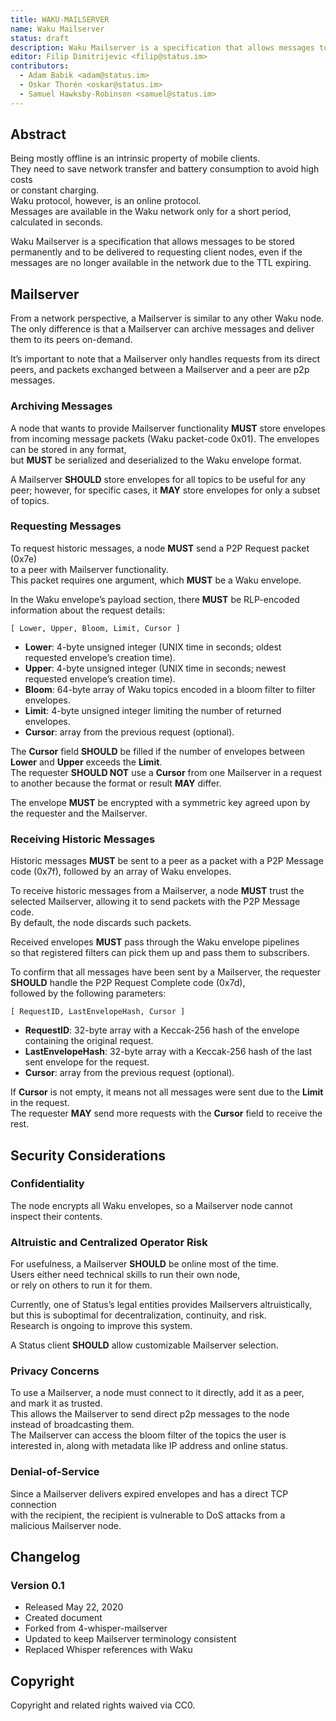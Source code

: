 ```yaml
---
title: WAKU-MAILSERVER
name: Waku Mailserver
status: draft
description: Waku Mailserver is a specification that allows messages to be stored permanently and to allow the stored messages to be delivered to requesting client nodes, regardless if the messages are not available in the network due to the message TTL expiring.
editor: Filip Dimitrijevic <filip@status.im>
contributors:
  - Adam Babik <adam@status.im>
  - Oskar Thorén <oskar@status.im>
  - Samuel Hawksby-Robinson <samuel@status.im>
---
```


## Abstract

Being mostly offline is an intrinsic property of mobile clients.  
They need to save network transfer and battery consumption to avoid high costs  
or constant charging.  
Waku protocol, however, is an online protocol.  
Messages are available in the Waku network only for a short period,
calculated in seconds.

Waku Mailserver is a specification that allows messages to be stored permanently
and to be delivered to requesting client nodes,
even if the messages are no longer  available in the network due to the TTL expiring.

## Mailserver

From a network perspective, a Mailserver is similar to any other Waku node.  
The only difference is that a Mailserver can archive messages
and deliver them to its peers on-demand.

It’s important to note that a Mailserver only handles requests from its direct peers,
and packets exchanged between a Mailserver and a peer are p2p messages.

### Archiving Messages

A node that wants to provide Mailserver functionality
**MUST** store envelopes from incoming message packets (Waku packet-code 0x01).
The envelopes can be stored in any format,  
but **MUST** be serialized and deserialized to the Waku envelope format.

A Mailserver **SHOULD** store envelopes for all topics to be useful for any peer;
however, for specific cases, it **MAY** store envelopes for only a subset of topics.

### Requesting Messages

To request historic messages, a node **MUST** send a P2P Request packet (0x7e)  
to a peer with Mailserver functionality.  
This packet requires one argument, which **MUST** be a Waku envelope.

In the Waku envelope’s payload section,
there **MUST** be RLP-encoded information about the request details:

```plaintext
[ Lower, Upper, Bloom, Limit, Cursor ]
```

- **Lower**: 4-byte unsigned integer (UNIX time in seconds;
oldest requested envelope’s creation time).
- **Upper**: 4-byte unsigned integer (UNIX time in seconds;
newest requested envelope’s creation time).
- **Bloom**: 64-byte array of Waku topics encoded in a bloom filter to filter envelopes.
- **Limit**: 4-byte unsigned integer limiting the number of returned envelopes.
- **Cursor**: array from the previous request (optional).

The **Cursor** field **SHOULD** be filled if the number of envelopes between **Lower**
and **Upper** exceeds the **Limit**.  
The requester **SHOULD NOT** use a **Cursor** from one Mailserver
in a request to another because the format or result **MAY** differ.

The envelope **MUST** be encrypted with a symmetric key agreed upon by the requester
and the Mailserver.

### Receiving Historic Messages

Historic messages **MUST** be sent to a peer
as a packet with a P2P Message code (0x7f), followed by an array of Waku envelopes.

To receive historic messages from a Mailserver,
a node **MUST** trust the selected Mailserver,
allowing it to send packets with the P2P Message code.  
By default, the node discards such packets.

Received envelopes **MUST** pass through the Waku envelope pipelines  
so that registered filters can pick them up and pass them to subscribers.

To confirm that all messages have been sent by a Mailserver,
the requester **SHOULD** handle the P2P Request Complete code (0x7d),  
followed by the following parameters:

```plaintext
[ RequestID, LastEnvelopeHash, Cursor ]
```

- **RequestID**: 32-byte array with a Keccak-256 hash of the envelope
containing the original request.
- **LastEnvelopeHash**: 32-byte array with a Keccak-256 hash of the last sent envelope
for the request.
- **Cursor**: array from the previous request (optional).

If **Cursor** is not empty, it means not all messages were sent
due to the **Limit** in the request.  
The requester **MAY** send more requests with the **Cursor** field
to receive the rest.

## Security Considerations

### Confidentiality

The node encrypts all Waku envelopes, so a Mailserver node cannot inspect their contents.

### Altruistic and Centralized Operator Risk

For usefulness, a Mailserver **SHOULD** be online most of the time.  
Users either need technical skills to run their own node,  
or rely on others to run it for them.

Currently, one of Status’s legal entities provides Mailservers altruistically,  
but this is suboptimal for decentralization, continuity, and risk.  
Research is ongoing to improve this system.

A Status client **SHOULD** allow customizable Mailserver selection.

### Privacy Concerns

To use a Mailserver, a node must connect to it directly, add it as a peer,  
and mark it as trusted.  
This allows the Mailserver to send direct p2p messages to the node  
instead of broadcasting them.  
The Mailserver can access the bloom filter of the topics the user is interested in,
along with metadata like IP address and online status.

### Denial-of-Service

Since a Mailserver delivers expired envelopes and has a direct TCP connection  
with the recipient, the recipient is vulnerable to DoS attacks from a malicious
Mailserver node.

## Changelog

### Version 0.1

- Released May 22, 2020
- Created document
- Forked from 4-whisper-mailserver
- Updated to keep Mailserver terminology consistent
- Replaced Whisper references with Waku

## Copyright

Copyright and related rights waived via CC0.

